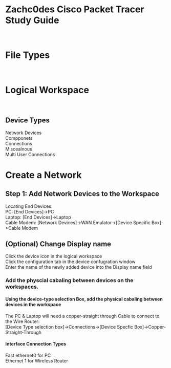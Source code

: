 <H1> Zachc0des Cisco Packet Tracer Study Guide </h1><BR>

<H1>File Types</H1><BR>

<H1>Logical Workspace </H1> <BR>
<H2>Device Types</H2>
<p1>Network Devices</p1><br>
<p1>Compponets</p1><br>
<p1>Connections</p1><br>
<p1>Miscealnous</p1><br>
<p1>Multi User Connections</p1><br>

<h1>Create a Network</h1>
<h2>Step 1: Add Network Devices to the Workspace</h2>
<p1>Locating End Devices:</p1><br>
<p1>PC: [End Devices]->PC</p1><br>
<p1>Laptop: [End Devices]->Laptop</p1><br>
<p1>Cable Modem: [Network Devices]->WAN Emulator->[Device Specific Box]->Cable Modem</p1>


<h2>(Optional) Change Display name</h2>
<p1>Click the device icon in the logical workspace</p1><br>
<p1>Click the configuration tab in the device confugration window</p1><br>
<p1>Enter the name of the newly added device into the Display name field</p1>

<h3>Add the physcial cabaling between devices on the workspaces.</h3>
<h4>Using the device-type selection Box, add the physical cabaling between devices in the workspace</h4>
<p1>The PC & Laptop will need a copper-straight through Cable to connect to the Wire Router:</p1><br>
<p1>[Device Type selection box]->Connections->[Device Specfic Box]->Copper-Straight-Through</p1>
<h4>Interface Connection Types</h4>
<p1>Fast ethernet0 for PC</p1><br>
<p1>Ethernet 1 for Wireless Router</p1>
